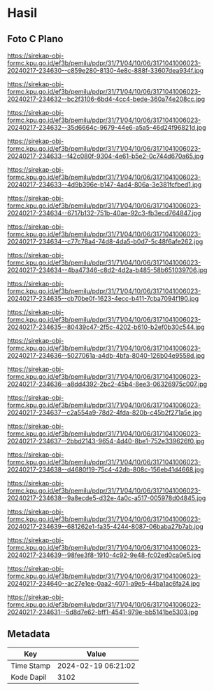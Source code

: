# Hasil

## Foto C Plano

https://sirekap-obj-formc.kpu.go.id/ef3b/pemilu/pdpr/31/71/04/10/06/3171041006023-20240217-234630--c859e280-8130-4e8c-888f-33607dea934f.jpg

https://sirekap-obj-formc.kpu.go.id/ef3b/pemilu/pdpr/31/71/04/10/06/3171041006023-20240217-234632--bc2f3106-6bd4-4cc4-bede-360a74e208cc.jpg

https://sirekap-obj-formc.kpu.go.id/ef3b/pemilu/pdpr/31/71/04/10/06/3171041006023-20240217-234632--35d6664c-9679-44e6-a5a5-46d24f96821d.jpg

https://sirekap-obj-formc.kpu.go.id/ef3b/pemilu/pdpr/31/71/04/10/06/3171041006023-20240217-234633--f42c080f-9304-4e61-b5e2-0c744d670a65.jpg

https://sirekap-obj-formc.kpu.go.id/ef3b/pemilu/pdpr/31/71/04/10/06/3171041006023-20240217-234633--4d9b396e-b147-4ad4-806a-3e381fcfbed1.jpg

https://sirekap-obj-formc.kpu.go.id/ef3b/pemilu/pdpr/31/71/04/10/06/3171041006023-20240217-234634--6717b132-751b-40ae-92c3-fb3ecd764847.jpg

https://sirekap-obj-formc.kpu.go.id/ef3b/pemilu/pdpr/31/71/04/10/06/3171041006023-20240217-234634--c77c78a4-74d8-4da5-b0d7-5c48f6afe262.jpg

https://sirekap-obj-formc.kpu.go.id/ef3b/pemilu/pdpr/31/71/04/10/06/3171041006023-20240217-234634--4ba47346-c8d2-4d2a-b485-58b651039706.jpg

https://sirekap-obj-formc.kpu.go.id/ef3b/pemilu/pdpr/31/71/04/10/06/3171041006023-20240217-234635--cb70be0f-1623-4ecc-b411-7cba7094f190.jpg

https://sirekap-obj-formc.kpu.go.id/ef3b/pemilu/pdpr/31/71/04/10/06/3171041006023-20240217-234635--80439c47-2f5c-4202-b610-b2ef0b30c544.jpg

https://sirekap-obj-formc.kpu.go.id/ef3b/pemilu/pdpr/31/71/04/10/06/3171041006023-20240217-234636--5027061a-a4db-4bfa-8040-126b04e9558d.jpg

https://sirekap-obj-formc.kpu.go.id/ef3b/pemilu/pdpr/31/71/04/10/06/3171041006023-20240217-234636--a8dd4392-2bc2-45b4-8ee3-06326975c007.jpg

https://sirekap-obj-formc.kpu.go.id/ef3b/pemilu/pdpr/31/71/04/10/06/3171041006023-20240217-234637--c2a554a9-78d2-4fda-820b-c45b2f271a5e.jpg

https://sirekap-obj-formc.kpu.go.id/ef3b/pemilu/pdpr/31/71/04/10/06/3171041006023-20240217-234637--2bbd2143-9654-4d40-8be1-752e339626f0.jpg

https://sirekap-obj-formc.kpu.go.id/ef3b/pemilu/pdpr/31/71/04/10/06/3171041006023-20240217-234638--d4680f19-75c4-42db-808c-156eb41d4668.jpg

https://sirekap-obj-formc.kpu.go.id/ef3b/pemilu/pdpr/31/71/04/10/06/3171041006023-20240217-234638--9a8ecde5-d32e-4a0c-a517-005978d04845.jpg

https://sirekap-obj-formc.kpu.go.id/ef3b/pemilu/pdpr/31/71/04/10/06/3171041006023-20240217-234639--681262e1-fa35-4244-8087-06baba27b7ab.jpg

https://sirekap-obj-formc.kpu.go.id/ef3b/pemilu/pdpr/31/71/04/10/06/3171041006023-20240217-234639--98fee3f8-1910-4c92-9e48-fc02ed0ca0e5.jpg

https://sirekap-obj-formc.kpu.go.id/ef3b/pemilu/pdpr/31/71/04/10/06/3171041006023-20240217-234640--ac27e1ee-0aa2-4071-a9e5-44ba1ac6fa24.jpg

https://sirekap-obj-formc.kpu.go.id/ef3b/pemilu/pdpr/31/71/04/10/06/3171041006023-20240217-234631--5d8d7e62-bff1-4541-979e-bb5141be5303.jpg


## Metadata

| Key        | Value               |
| ---------- | ------------------- |
| Time Stamp | 2024-02-19 06:21:02 |
| Kode Dapil | 3102                |



